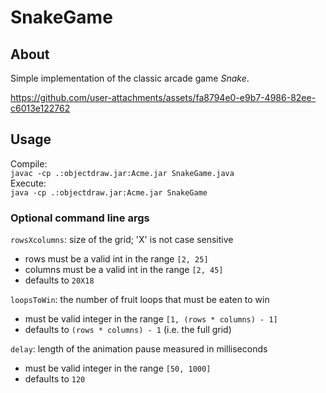 # SnakeGame
## About
Simple implementation of the classic arcade game _Snake_.

https://github.com/user-attachments/assets/fa8794e0-e9b7-4986-82ee-c6013e122762

## Usage
Compile:  
`javac -cp .:objectdraw.jar:Acme.jar SnakeGame.java`  
Execute:  
`java -cp .:objectdraw.jar:Acme.jar SnakeGame`  

### Optional command line args  
`rowsXcolumns`: size of the grid; 'X' is not case sensitive  
 - rows must be a valid int in the range `[2, 25]`
 - columns must be a valid int in the range `[2, 45]`
 - defaults to `20X18`
 
`loopsToWin`: the number of fruit loops that must be eaten to win  
 - must be valid integer in the range `[1, (rows * columns) - 1]`
 - defaults to `(rows * columns) - 1` (i.e. the full grid)
 
`delay`: length of the animation pause measured in milliseconds
 - must be valid integer in the range `[50, 1000]`
 - defaults to `120`

